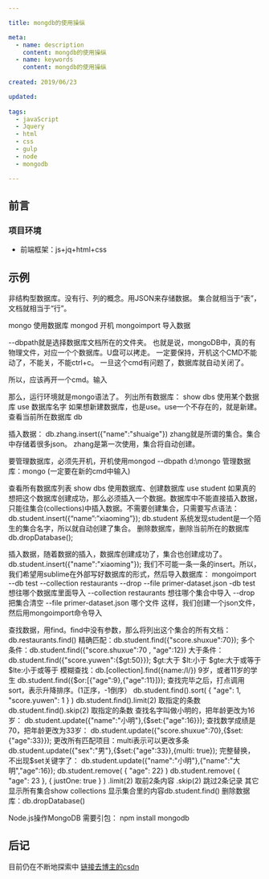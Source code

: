 ```yaml
---

title: mongdb的使用操纵

meta:
  - name: description
    content: mongdb的使用操纵
  - name: keywords
	content: mongdb的使用操纵
	
created: 2019/06/23

updated: 
 
tags:
  - javaScript
  - Jquery
  - html
  - css
  - gulp
  - node
  - mongodb

---
```


## 前言

### 项目环境
- 前端框架：js+jq+html+css

## 示例
非结构型数据库。没有行、列的概念。用JSON来存储数据。
集合就相当于“表”，文档就相当于“行”。

mongo   使用数据库
mongod  开机
mongoimport  导入数据

--dbpath就是选择数据库文档所在的文件夹。
也就是说，mongoDB中，真的有物理文件，对应一个个数据库。U盘可以拷走。
一定要保持，开机这个CMD不能动了，不能关，不能ctrl+c。 一旦这个cmd有问题了，数据库就自动关闭了。

所以，应该再开一个cmd。输入

那么，运行环境就是mongo语法了。
列出所有数据库：
show dbs
使用某个数据库
use 数据库名字
如果想新建数据库，也是use。use一个不存在的，就是新建。
查看当前所在数据库
db

插入数据：
db.zhang.insert({"name":"shuaige"})
zhang就是所谓的集合。集合中存储着很多json。
zhang是第一次使用，集合将自动创建。

要管理数据库，必须先开机，开机使用mongod --dbpath d:\mongo
管理数据库：mongo  (一定要在新的cmd中输入)

查看所有数据库列表     show dbs
使用数据库、创建数据库     use student
如果真的想把这个数据库创建成功，那么必须插入一个数据。数据库中不能直接插入数据，只能往集合(collections)中插入数据。不需要创建集合，只需要写点语法：   db.student.insert({“name”:”xiaoming”});
db.student  系统发现student是一个陌生的集合名字，所以就自动创建了集合。
删除数据库，删除当前所在的数据库
db.dropDatabase();

插入数据，随着数据的插入，数据库创建成功了，集合也创建成功了。
db.student.insert({"name":"xiaoming"});
我们不可能一条一条的insert。所以，我们希望用sublime在外部写好数据库的形式，然后导入数据库：
mongoimport --db test --collection restaurants --drop --file primer-dataset.json
-db test  想往哪个数据库里面导入
--collection restaurants  想往哪个集合中导入
--drop 把集合清空
--file primer-dataset.json  哪个文件
这样，我们创建一个json文件，然后用mongoimport命令导入


查找数据，用find。find中没有参数，那么将列出这个集合的所有文档：
db.restaurants.find()
精确匹配：db.student.find({"score.shuxue":70});
多个条件：db.student.find({"score.shuxue":70 , "age":12})
大于条件：db.student.find({"score.yuwen":{$gt:50}});
$gt:大于    $lt:小于    $gte:大于或等于       $lte:小于或等于
模糊查找：db.[collection].find({name:/l/})
9岁，或者11岁的学生 db.student.find({$or:[{"age":9},{"age":11}]});
查找完毕之后，打点调用sort，表示升降排序。(1正序，-1倒序）
db.student.find().sort( { "age": 1, "score.yuwen": 1 } )
db.student.find().limit(2)  取指定的条数
db.student.find().skip(2)  取指定的条数
查找名字叫做小明的，把年龄更改为16岁：
db.student.update({"name":"小明"},{$set:{"age":16}});
查找数学成绩是70，把年龄更改为33岁：
db.student.update({"score.shuxue":70},{$set:{"age":33}});
更改所有匹配项目：multi表示可以更改多条
db.student.update({"sex":"男"},{$set:{"age":33}},{multi: true});
完整替换，不出现$set关键字了：
db.student.update({"name":"小明"},{"name":"大明","age":16});
db.student.remove( { "age": 22} )
db.student.remove( { "age": 23 }, { justOne: true } )
.limit(2) 取前2条内容
.skip(2)  跳过2条记录
其它 显示所有集合show collections
显示集合里的内容db.student.find()
删除数据库：db.dropDatabase()

Node.js操作MongoDB
需要引包：
npm install mongodb



## 后记
目前仍在不断地探索中
[链接去博主的csdn](https://blog.csdn.net/mlonly)              


